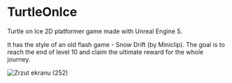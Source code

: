 # TurtleOnIce
Turtle on Ice 2D platformer game made with Unreal Engine 5. 

It has the style of an old flash game - Snow Drift (by Miniclip).
The goal is to reach the end of level 10 and claim the ultimate reward for the whole journey.



![Zrzut ekranu (252)](https://github.com/KolorCiszy/TurtleOnIce/assets/144261105/d5dfeaea-40ee-46c4-a625-45a5c915d8e6)
